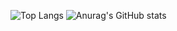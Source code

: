![Top Langs](https://github-readme-stats.vercel.app/api/top-langs/?username=tatsuya2145&layout=donuthide=scss)
![Anurag's GitHub stats](https://github-readme-stats.vercel.app/api?username=tatsuya2145&show_icons=true&theme=radical)
<!--
**tatsuya2145/tatsuya2145** is a ✨ _special_ ✨ repository because its `README.md` (this file) appears on your GitHub profile.

Here are some ideas to get you started:

- 🔭 I’m currently working on ...
- 🌱 I’m currently learning ...
- 👯 I’m looking to collaborate on ...
- 🤔 I’m looking for help with ...
- 💬 Ask me about ...
- 📫 How to reach me: ...
- 😄 Pronouns: ...
- ⚡ Fun fact: ...
-->
